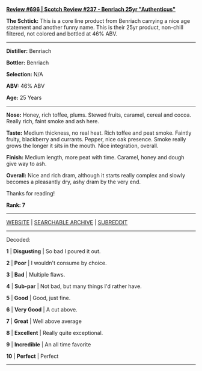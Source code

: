 
[**Review #696 | Scotch Review #237 - Benriach 25yr "Authenticus"**]( https://t8ke.review/review-696-benriach-25yr-authenticus/)

**The Schtick:** This is a core line product from Benriach carrying a nice age statement and another funny name. This is their 25yr product, non-chill filtered, not colored and bottled at 46% ABV.

-----

**Distiller:** Benriach 

**Bottler:** Benriach

**Selection:** N/A

**ABV:**  46% ABV

**Age:** 25 Years 

-----

**Nose:**  Honey, rich toffee, plums. Stewed fruits, caramel, cereal and cocoa. Really rich, faint smoke and ash here.   

**Taste:** Medium thickness, no real heat. Rich toffee and peat smoke. Faintly fruity, blackberry and currants. Pepper, nice oak presence. Smoke really grows the longer it sits in the mouth. Nice integration, overall. 

**Finish:** Medium length, more peat with time. Caramel, honey and dough give way to ash.

**Overall:** Nice and rich dram, although it starts really complex and slowly becomes a pleasantly dry, ashy dram by the very end. 

Thanks for reading!

**Rank: 7**



-----

[WEBSITE](https://t8ke.review) | [SEARCHABLE ARCHIVE](https://t8ke.review/review-archive/) | [SUBREDDIT](https://reddit.com/r/t8kereviews)

-----

Decoded:

**1** | **Disgusting** | So bad I poured it out.

**2** | **Poor** | I wouldn't consume by choice.

**3** | **Bad** | Multiple flaws.

**4** | **Sub-par** | Not bad, but many things I'd rather have.

**5** | **Good** | Good, just fine.

**6** | **Very Good** | A cut above.

**7** | **Great** | Well above average

**8** | **Excellent** | Really quite exceptional.

**9** | **Incredible** | An all time favorite

**10** | **Perfect** | Perfect

----

